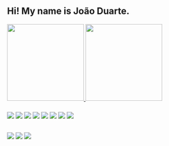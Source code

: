 <h2>Hi! My name is João Duarte.</h2>



<div>
  <a href="https://github.com/jaooduartte">
  <img height="180em" src="https://github-readme-stats.vercel.app/api?username=jaooduartte&show_icons=true&theme=darcula&include_all_commits=true&count_private=true"/>
  <img height="180em" src="https://github-readme-stats.vercel.app/api/top-langs/?username=jaooduartte&layout=compact&langs_count=16&theme=darcula"/>
</div>
    
###
    
<div>  
  <a><img src="https://img.shields.io/badge/JavaScript-323330?style=for-the-badge&logo=javascript&logoColor=F7DF1E"></a>
  <a><img src="https://img.shields.io/badge/Node.js-43853D?style=for-the-badge&logo=node.js&logoColor=white"></a>
  <a><img src="https://img.shields.io/badge/C%23-239120?style=for-the-badge&logo=c-sharp&logoColor=white"></a>
  <a><img src="https://img.shields.io/badge/HTML-239120?style=for-the-badge&logo=html5&logoColor=white"></a>
  <a><img src="https://img.shields.io/badge/CSS-239120?&style=for-the-badge&logo=css3&logoColor=white"></a>
  <a><img src="https://img.shields.io/badge/C-00599C?style=for-the-badge&logo=c&logoColor=white"></a>
  <a><img src="https://img.shields.io/badge/MySQL-00000F?style=for-the-badge&logo=mysql&logoColor=white"></a>
  <a><img src="https://img.shields.io/badge/Flutter-02569B?style=for-the-badge&logo=flutter&logoColor=white"></a>
</div>
    
##

<div> 
  <a href="https://instagram.com/jaooduartte" target="_blank"><img src="https://img.shields.io/badge/-Instagram-%23E4405F?style=for-the-badge&logo=instagram&logoColor=white" target="_blank"></a>
  <a href = "mailto:jpdx2010@hotmail.com"><img src="https://img.shields.io/badge/-mail-%23333?style=for-the-badge&logo=gmail&logoColor=white" target="_blank"></a>
  <a href="https://www.linkedin.com/in/jaooduartte" target="_blank"><img src="https://img.shields.io/badge/-LinkedIn-%230077B5?style=for-the-badge&logo=linkedin&logoColor=white" target="_blank"></a> 
</div>
